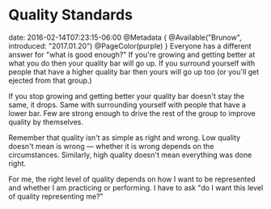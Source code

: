 # Quality Standards
date: 2016-02-14T07:23:15-06:00
@Metadata {
  @Available("Brunow", introduced: "2017.01.20")
  @PageColor(purple)
}
Everyone has a different answer for "what is good enough?" If you're growing and getting better at what you do then your quality bar will go up. If you surround yourself with people that have a higher quality bar then yours will go up too (or you'll get ejected from that group.) 

If you stop growing and getting better your quality bar doesn't stay the same, it drops. Same with surrounding yourself with people that have a lower bar. Few are strong enough to drive the rest of the group to improve quality by themselves.

Remember that quality isn't as simple as right and wrong. Low quality doesn't mean is wrong &mdash; whether it is wrong depends on the circumstances. Similarly, high quality doesn't mean everything was done right.

For me, the right level of quality depends on how I want to be represented and whether I am practicing or performing. I have to ask "do I want this level of quality representing me?"
